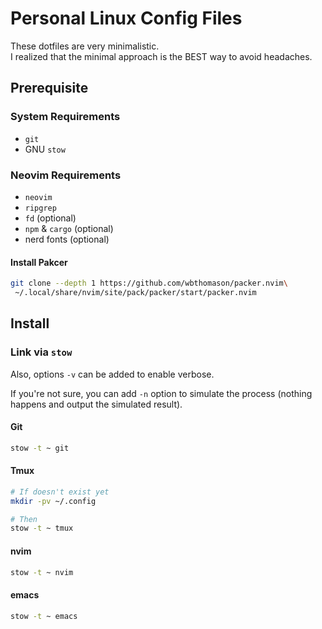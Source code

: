 # Personal Linux Config Files

These dotfiles are very minimalistic.  
I realized that the minimal approach is the BEST way to avoid headaches.

## Prerequisite

### System Requirements

- `git`
- GNU `stow`

### Neovim Requirements

- `neovim`
- `ripgrep`
- `fd`              (optional)
- `npm` & `cargo`   (optional)
- nerd fonts    (optional)

#### Install Pakcer

``` bash
git clone --depth 1 https://github.com/wbthomason/packer.nvim\
 ~/.local/share/nvim/site/pack/packer/start/packer.nvim
```

## Install

### Link via `stow`

Also, options `-v` can be added to enable verbose.

If you're not sure, you can add `-n` option to simulate the process (nothing
happens and output the simulated result).

#### Git

``` bash
stow -t ~ git
```

#### Tmux

``` bash
# If doesn't exist yet
mkdir -pv ~/.config

# Then
stow -t ~ tmux
```

#### nvim

``` bash
stow -t ~ nvim
```

#### emacs

``` bash
stow -t ~ emacs
```
